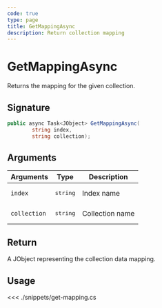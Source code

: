 ```yaml
---
code: true
type: page
title: GetMappingAsync
description: Return collection mapping
---
```


# GetMappingAsync

Returns the mapping for the given collection.

## Signature

```csharp
public async Task<JObject> GetMappingAsync(
        string index,
        string collection);
```

## Arguments

| Arguments    | Type              | Description     |
|--------------|-------------------|-----------------|
| `index`      | <pre>string</pre> | Index name      |
| `collection` | <pre>string</pre> | Collection name |

## Return

A JObject representing the collection data mapping.

## Usage

<<< ./snippets/get-mapping.cs
